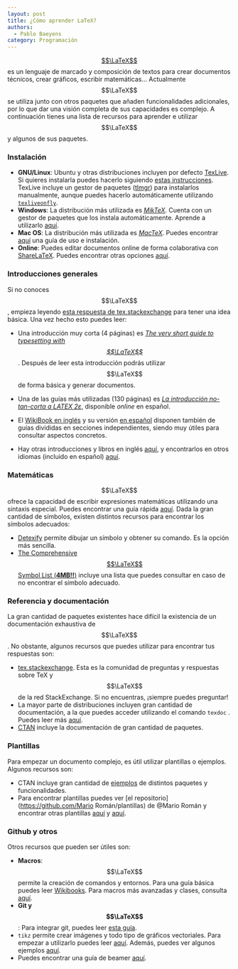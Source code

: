 ```yaml
---
layout: post
title: ¿Cómo aprender LaTeX?
authors:
  - Pablo Baeyens
category: Programación
---
```


[$$\LaTeX$$](http://www.latex-project.org) es un lenguaje de marcado y composición de textos para crear documentos técnicos, crear gráficos, escribir matemáticas... Actualmente $$\LaTeX$$ se utiliza junto con otros paquetes que añaden funcionalidades adicionales, por lo que dar una visión completa de sus capacidades es complejo. A continuación tienes una lista de recursos para aprender e utilizar $$\LaTeX$$ y algunos de sus paquetes.

<!--more-->

### Instalación

- **GNU/Linux**:  Ubuntu y otras distribuciones incluyen por defecto [TexLive](). Si quieres instalarla puedes hacerlo siguiendo [estas instrucciones](https://www.tug.org/texlive/pkginstall.html). TexLive incluye un gestor de paquetes ([tlmgr](https://www.tug.org/texlive/doc/tlmgr.html)) para instalarlos manualmente, aunque puedes hacerlo automáticamente utilizando [`texliveonfly`](http://www.ctan.org/pkg/texliveonfly).
- **Windows**: La distribución más utilizada es [*MikTeX*](http://miktex.org/). Cuenta con un gestor de paquetes que los instala automáticamente. Aprende a utilizarlo [aquí](http://docs.miktex.org/manual/localguide.html).
- **Mac OS**: La distribución más utilizada es [*MacTeX*](https://tug.org/mactex/). Puedes encontrar [aquí](http://computers.tutsplus.com/tutorials/the-beginners-guide-to-using-tex-in-os-x--mac-45177) una guía de uso e instalación.
- **Online**: Puedes editar documentos online de forma colaborativa con [ShareLaTeX](https://www.sharelatex.com). Puedes encontrar otras opciones [aquí](http://tex.stackexchange.com/questions/3/compiling-documents-online).

### Introducciones generales

Si no conoces $$\LaTeX$$, empieza leyendo [esta respuesta de tex.stackexchange](http://tex.stackexchange.com/questions/4420/best-way-to-start-using-latex-tex) para tener una idea básica. Una vez hecho esto puedes leer:

- Una introducción muy corta (4 páginas) es [*The very short guide to typesetting with $$\LaTeX$$*](http://osl.ugr.es/CTAN/info/latex-veryshortguide/veryshortguide.pdf). Después de leer esta introducción podrás utilizar $$\LaTeX$$ de forma básica y generar documentos.

- Una de las guías más utilizadas (130 páginas) es [*La introducción no-tan-corta a LATEX 2ε*](http://osl.ugr.es/CTAN/info/lshort/spanish/lshort-a4.pdf),  disponible *online* en español.

- El [WikiBook en inglés](http://en.wikibooks.org/wiki/LaTeX) y su versión [en español](http://es.wikibooks.org/wiki/Manual_de_LaTeX) disponen también de guías divididas en secciones independientes, siendo muy útiles para consultar aspectos concretos.

- Hay otras introducciones y libros en inglés [aquí](http://tex.stackexchange.com/questions/11/what-are-good-learning-resources-for-a-latex-beginner), y encontrarlos en otros idiomas (incluido en español) [aquí](http://tex.stackexchange.com/questions/84384/latex-introductions-in-languages-other-than-english).

### Matemáticas
$$\LaTeX$$ ofrece la capacidad de escribir expresiones matemáticas utilizando una sintaxis especial. Puedes encontrar una guía rápida [aquí](ftp://ftp.ams.org/pub/tex/doc/amsmath/short-math-guide.pdf). Dada la gran cantidad de símbolos, existen distintos recursos para encontrar los símbolos adecuados:

- [Detexify](http://detexify.kirelabs.org/classify.html) permite dibujar un símbolo y obtener su comando. Es la opción más sencilla.
- [The Comprehensive $$\LaTeX$$ Symbol List (**4MB!!**)](http://osl.ugr.es/CTAN/info/symbols/comprehensive/symbols-a4.pdf) incluye una lista que puedes consultar en caso de no encontrar el símbolo adecuado.

### Referencia y documentación
La gran cantidad de paquetes existentes hace difícil la existencia de un documentación exhaustiva de $$\LaTeX$$. No obstante, algunos recursos que puedes utilizar para encontrar tus respuestas son:

- [tex.stackexchange](http://tex.stackexchange.com/). Esta es la comunidad de preguntas y respuestas sobre TeX y $$\LaTeX$$ de la red StackExchange. Si no encuentras, ¡siempre puedes preguntar!
- La mayor parte de distribuciones incluyen gran cantidad de documentación, a la que puedes acceder utilizando el comando `texdoc` . Puedes leer más [aquí](http://tex.stackexchange.com/questions/2124/is-there-a-comprehensive-and-complete-latex-reference).
- [CTAN](http://www.ctan.org) incluye la documentación de gran cantidad de paquetes.

### Plantillas

Para empezar un documento complejo, es útil utilizar plantillas o ejemplos. Algunos recursos son:

- CTAN incluye gran cantidad de [ejemplos](http://osl.ugr.es/CTAN/info/examples/) de distintos paquetes y funcionalidades.
- Para encontrar plantillas puedes ver [el repositorio](https://github.com/Mario Román/plantillas) de @Mario Román y encontrar otras plantillas [aquí](http://www.latextemplates.com/) y [aquí](https://es.sharelatex.com/templates/).

###  Github y otros

Otros recursos que pueden ser útiles son:

- **Macros**: $$\LaTeX$$ permite la creación de comandos y entornos. Para una guía básica puedes leer [Wikibooks](http://en.wikibooks.org/wiki/LaTeX/Macros). Para macros más avanzadas y clases, consulta [aquí](http://tex.stackexchange.com/questions/12668/where-do-i-start-latex-programming).
- **Git y $$\LaTeX$$**: Para integrar git, puedes leer [esta guía](http://stackoverflow.com/questions/6188780/git-latex-workflow).
- `tikz` permite crear imágenes y todo tipo de gráficos vectoriales. Para empezar a utilizarlo puedes leer [aquí](http://tex.stackexchange.com/questions/9116/what-is-the-minimum-one-needs-to-know-to-use-tikz). Además, puedes ver algunos ejemplos [aquí](http://www.texample.net/tikz/examples/).
- Puedes encontrar una guía de beamer [aquí](https://github.com/libreim/beamer).
